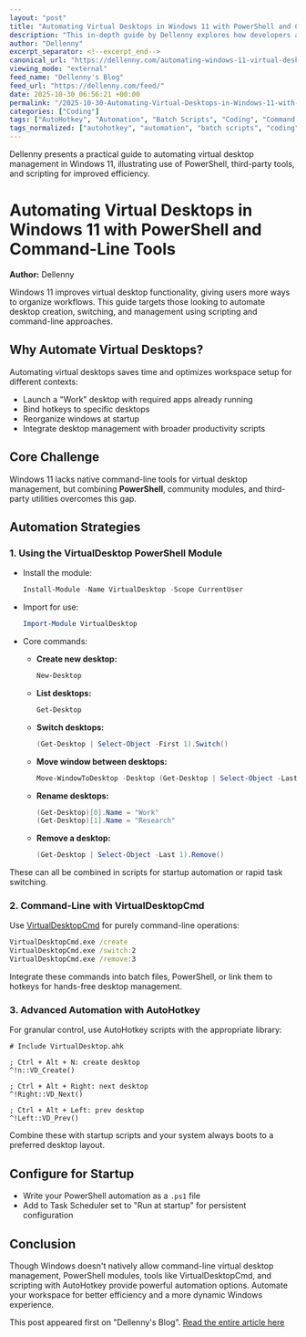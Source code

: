 ```yaml
---
layout: "post"
title: "Automating Virtual Desktops in Windows 11 with PowerShell and Command-Line Tools"
description: "This in-depth guide by Dellenny explores how developers and power users can automate the creation, management, and movement of virtual desktops in Windows 11 using scripting and command-line tools. The tutorial focuses on leveraging the VirtualDesktop PowerShell module, third-party utilities like VirtualDesktopCmd, and AutoHotkey to streamline workspace organization and productivity."
author: "Dellenny"
excerpt_separator: <!--excerpt_end-->
canonical_url: "https://dellenny.com/automating-windows-11-virtual-desktop-management-via-scripting-command-line/"
viewing_mode: "external"
feed_name: "Dellenny's Blog"
feed_url: "https://dellenny.com/feed/"
date: 2025-10-30 06:56:21 +00:00
permalink: "/2025-10-30-Automating-Virtual-Desktops-in-Windows-11-with-PowerShell-and-Command-Line-Tools.html"
categories: ["Coding"]
tags: ["AutoHotkey", "Automation", "Batch Scripts", "Coding", "Command Line Automation", "Desktop Management", "Posts", "PowerShell", "Productivity Tools", "Scripting", "VirtualDesktop Module", "VirtualDesktopCmd", "Windows 11", "Workspace Customization"]
tags_normalized: ["autohotkey", "automation", "batch scripts", "coding", "command line automation", "desktop management", "posts", "powershell", "productivity tools", "scripting", "virtualdesktop module", "virtualdesktopcmd", "windows 11", "workspace customization"]
---
```


Dellenny presents a practical guide to automating virtual desktop management in Windows 11, illustrating use of PowerShell, third-party tools, and scripting for improved efficiency.<!--excerpt_end-->

# Automating Virtual Desktops in Windows 11 with PowerShell and Command-Line Tools

**Author:** Dellenny

Windows 11 improves virtual desktop functionality, giving users more ways to organize workflows. This guide targets those looking to automate desktop creation, switching, and management using scripting and command-line approaches.

## Why Automate Virtual Desktops?

Automating virtual desktops saves time and optimizes workspace setup for different contexts:

- Launch a "Work" desktop with required apps already running
- Bind hotkeys to specific desktops
- Reorganize windows at startup
- Integrate desktop management with broader productivity scripts

## Core Challenge

Windows 11 lacks native command-line tools for virtual desktop management, but combining **PowerShell**, community modules, and third-party utilities overcomes this gap.

## Automation Strategies

### 1. Using the VirtualDesktop PowerShell Module

- Install the module:  

  ```powershell
  Install-Module -Name VirtualDesktop -Scope CurrentUser
  ```

- Import for use:  

  ```powershell
  Import-Module VirtualDesktop
  ```

- Core commands:
    - **Create new desktop:**

      ```powershell
      New-Desktop
      ```

    - **List desktops:**

      ```powershell
      Get-Desktop
      ```

    - **Switch desktops:**

      ```powershell
      (Get-Desktop | Select-Object -First 1).Switch()
      ```

    - **Move window between desktops:**

      ```powershell
      Move-WindowToDesktop -Desktop (Get-Desktop | Select-Object -Last 1)
      ```

    - **Rename desktops:**

      ```powershell
      (Get-Desktop)[0].Name = "Work"
      (Get-Desktop)[1].Name = "Research"
      ```

    - **Remove a desktop:**

      ```powershell
      (Get-Desktop | Select-Object -Last 1).Remove()
      ```

These can all be combined in scripts for startup automation or rapid task switching.

### 2. Command-Line with VirtualDesktopCmd

Use [VirtualDesktopCmd](https://github.com/Ciantic/VirtualDesktopCmd) for purely command-line operations:

```cmd
VirtualDesktopCmd.exe /create
VirtualDesktopCmd.exe /switch:2
VirtualDesktopCmd.exe /remove:3
```

Integrate these commands into batch files, PowerShell, or link them to hotkeys for hands-free desktop management.

### 3. Advanced Automation with AutoHotkey

For granular control, use AutoHotkey scripts with the appropriate library:

```autohotkey
# Include VirtualDesktop.ahk

; Ctrl + Alt + N: create desktop
^!n::VD_Create()

; Ctrl + Alt + Right: next desktop
^!Right::VD_Next()

; Ctrl + Alt + Left: prev desktop
^!Left::VD_Prev()
```

Combine these with startup scripts and your system always boots to a preferred desktop layout.

## Configure for Startup

- Write your PowerShell automation as a `.ps1` file
- Add to Task Scheduler set to "Run at startup" for persistent configuration

## Conclusion

Though Windows doesn't natively allow command-line virtual desktop management, PowerShell modules, tools like VirtualDesktopCmd, and scripting with AutoHotkey provide powerful automation options. Automate your workspace for better efficiency and a more dynamic Windows experience.

This post appeared first on "Dellenny's Blog". [Read the entire article here](https://dellenny.com/automating-windows-11-virtual-desktop-management-via-scripting-command-line/)
